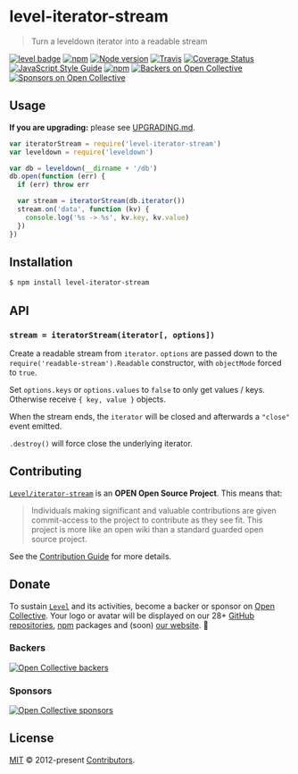 # level-iterator-stream

> Turn a leveldown iterator into a readable stream

[![level badge][level-badge]](https://github.com/Level/awesome)
[![npm](https://img.shields.io/npm/v/level-iterator-stream.svg?label=&logo=npm)](https://www.npmjs.com/package/level-iterator-stream)
[![Node version](https://img.shields.io/node/v/level-iterator-stream.svg)](https://www.npmjs.com/package/level-iterator-stream)
[![Travis](https://img.shields.io/travis/Level/iterator-stream.svg?logo=travis&label=)](https://travis-ci.org/Level/iterator-stream)
[![Coverage Status](https://coveralls.io/repos/github/Level/iterator-stream/badge.svg)](https://coveralls.io/github/Level/iterator-stream)
[![JavaScript Style Guide](https://img.shields.io/badge/code_style-standard-brightgreen.svg)](https://standardjs.com)
[![npm](https://img.shields.io/npm/dm/level-iterator-stream.svg?label=dl)](https://www.npmjs.com/package/level-iterator-stream)
[![Backers on Open Collective](https://opencollective.com/level/backers/badge.svg?color=orange)](#backers)
[![Sponsors on Open Collective](https://opencollective.com/level/sponsors/badge.svg?color=orange)](#sponsors)

## Usage

**If you are upgrading:** please see [UPGRADING.md](UPGRADING.md).

```js
var iteratorStream = require('level-iterator-stream')
var leveldown = require('leveldown')

var db = leveldown(__dirname + '/db')
db.open(function (err) {
  if (err) throw err

  var stream = iteratorStream(db.iterator())
  stream.on('data', function (kv) {
    console.log('%s -> %s', kv.key, kv.value)
  })
})
```

## Installation

```bash
$ npm install level-iterator-stream
```

## API

### `stream = iteratorStream(iterator[, options])`

Create a readable stream from `iterator`. `options` are passed down to the `require('readable-stream').Readable` constructor, with `objectMode` forced to `true`.

Set `options.keys` or `options.values` to `false` to only get values / keys. Otherwise receive `{ key, value }` objects.

When the stream ends, the `iterator` will be closed and afterwards a `"close"` event emitted.

`.destroy()` will force close the underlying iterator.

## Contributing

[`Level/iterator-stream`](https://github.com/Level/iterator-stream) is an **OPEN Open Source Project**. This means that:

> Individuals making significant and valuable contributions are given commit-access to the project to contribute as they see fit. This project is more like an open wiki than a standard guarded open source project.

See the [Contribution Guide](https://github.com/Level/community/blob/master/CONTRIBUTING.md) for more details.

## Donate

To sustain [`Level`](https://github.com/Level) and its activities, become a backer or sponsor on [Open Collective](https://opencollective.com/level). Your logo or avatar will be displayed on our 28+ [GitHub repositories](https://github.com/Level), [npm](https://www.npmjs.com/) packages and (soon) [our website](http://leveldb.org). 💖

### Backers

[![Open Collective backers](https://opencollective.com/level/backers.svg?width=890)](https://opencollective.com/level)

### Sponsors

[![Open Collective sponsors](https://opencollective.com/level/sponsors.svg?width=890)](https://opencollective.com/level)

## License

[MIT](LICENSE.md) © 2012-present [Contributors](CONTRIBUTORS.md).

[level-badge]: http://leveldb.org/img/badge.svg
